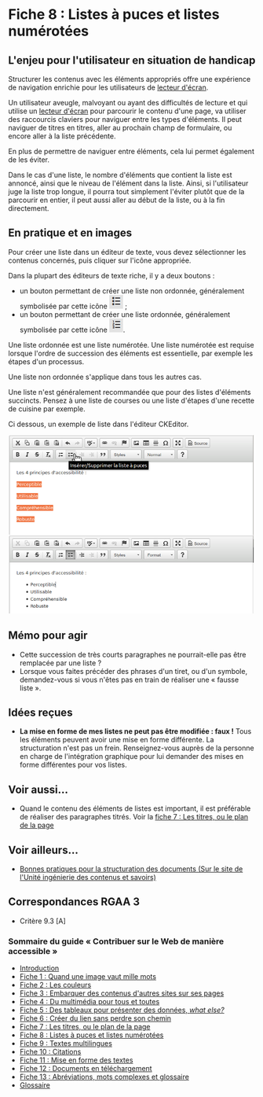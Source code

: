 # Fiche 8&nbsp;: Listes &#224; puces et listes num&#233;rot&#233;es

## L'enjeu pour l'utilisateur en situation de handicap

Structurer les contenus avec les éléments appropriés offre une expérience de navigation enrichie pour les utilisateurs de [lecteur d'écran](glossaire.md#lecteur-decran).

Un utilisateur aveugle, malvoyant ou ayant des difficultés de lecture et qui utilise un [lecteur d'écran](glossaire.md#lecteur-decran) pour parcourir le contenu d'une page, va utiliser des raccourcis claviers pour naviguer entre les types d'éléments. Il peut naviguer de titres en titres, aller au prochain champ de formulaire, ou encore aller à la liste précédente.

En plus de permettre de naviguer entre éléments, cela lui permet également de les éviter.

Dans le cas d'une liste, le nombre d'éléments que contient la liste est annoncé, ainsi que le niveau de l'élément dans la liste. Ainsi, si l'utilisateur juge la liste trop longue, il pourra tout simplement l'éviter plutôt que de la parcourir en entier, il peut aussi aller au début de la liste, ou à la fin directement.

## En pratique et en images

Pour créer une liste dans un éditeur de texte, vous devez sélectionner les contenus concernés, puis cliquer sur l'icône appropriée.

Dans la plupart des éditeurs de texte riche, il y a deux boutons&nbsp;:

- un bouton permettant de créer une liste non ordonnée, généralement symbolisée par cette icône <img src="img/listes/icone-liste.png" alt="" />&nbsp;;
- un bouton permettant de créer une liste ordonnée, généralement symbolisée par cette icône <img src="img/listes/icone-liste2.png" alt="" />.

Une liste ordonnée est une liste numérotée. Une liste numérotée est requise lorsque l'ordre de succession des éléments est essentielle, par exemple les étapes d'un processus.

Une liste non ordonnée s'applique dans tous les autres cas.

Une liste n'est généralement recommandée que pour des listes d'éléments succincts. Pensez à une liste de courses ou une liste d'étapes d'une recette de cuisine par exemple.

Ci dessous, un exemple de liste dans l'éditeur CKEditor.

<img src="img/listes/ckeditor.png" alt="" />

## Mémo pour agir

- Cette succession de très courts paragraphes ne pourrait-elle pas être remplacée par une liste&nbsp;?
- Lorsque vous faites précéder des phrases d'un tiret, ou d'un symbole, demandez-vous si vous n'êtes pas en train de réaliser une «&nbsp;fausse liste&nbsp;».

## Idées reçues

- **La mise en forme de mes listes ne peut pas être modifiée&nbsp;: faux&nbsp;!** Tous les éléments peuvent avoir une mise en forme différente. La structuration n'est pas un frein. Renseignez-vous auprès de la personne en charge de l'intégration graphique pour lui demander des mises en forme différentes pour vos listes.

## Voir aussi…

- Quand le contenu des éléments de listes est important, il est préférable de réaliser des paragraphes titrés. Voir la [fiche 7&nbsp;: Les titres, ou le plan de la page](titres.md)

## Voir ailleurs...

- [Bonnes pratiques pour la structuration des documents (Sur le site de l'Unité ingénierie des contenus et savoirs)](http://ics.utc.fr/capa/DOCS/SP4/Tuto/02/co/02-CAPA_BonnesPratiques_8.html)

## Correspondances RGAA 3

- Critère 9.3 [A]

### Sommaire du guide «&nbsp;Contribuer sur le Web de manière accessible&nbsp;»

* [Introduction](0-intro.md)
* [Fiche 1&nbsp;: Quand une image vaut mille mots](images.md)
* [Fiche 2&nbsp;: Les couleurs](couleurs.md)
* [Fiche 3&nbsp;: Embarquer des contenus d'autres sites sur ses pages](cadres.md)
* [Fiche 4&nbsp;: Du multimédia pour tous et toutes](multimedia.md)
* [Fiche 5&nbsp;: Des tableaux pour présenter des données, <i lang="en">what else?</i>](tableaux.md)
* [Fiche 6&nbsp;: Créer du lien sans perdre son chemin](liens.md)
* [Fiche 7&nbsp;: Les titres, ou le plan de la page](titres.md)
* [Fiche 8&nbsp;: Listes à puces et listes numérotées](listes.md)
* [Fiche 9&nbsp;: Textes multilingues](langue.md)
* [Fiche 10&nbsp;: Citations](citations.md)
* [Fiche 11&nbsp;: Mise en forme des textes](mise-en-forme.md)
* [Fiche 12&nbsp;: Documents en téléchargement](docs_telechargement.md)
* [Fiche 13&nbsp;: Abréviations, mots complexes et glossaire](definition.md)
* [Glossaire](glossaire.md)
